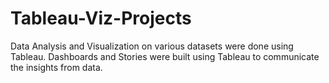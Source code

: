 # Tableau-Viz-Projects
Data Analysis and Visualization on various datasets were done using Tableau. Dashboards and Stories were built using Tableau to communicate the insights from data.
